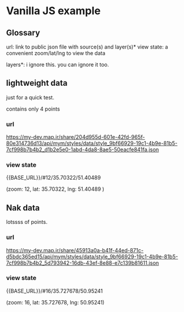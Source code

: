 # Vanilla JS example 

## Glossary
url: link to public json file with source(s) and layer(s)*
view state: a convenient zoom/lat/lng to view the data 

layers*: i ignore this. you can ignore it too.

## lightweight data

just for a quick test.

contains only 4 points

### url 

https://my-dev.map.ir/share/204d955d-601e-42fd-965f-80e314736d13/api/mym/styles/data/style_9bf66929-19c1-4b9e-81b5-7cf998b7b4b2_d1b2e5e0-1abd-4da8-8ae5-50eacfe841fa.json

### view state

{{BASE_URL}}/#12/35.70322/51.40489

(zoom: 12, lat: 35.70322, lng: 51.40489 )

## Nak data

lotssss of points. 

### url

https://my-dev.map.ir/share/45913a0a-b41f-44ed-871c-d5bdc365ed15/api/mym/styles/data/style_9bf66929-19c1-4b9e-81b5-7cf998b7b4b2_5d793942-16db-43ef-8e88-e7c139b81611.json

### view state

{{BASE_URL}}/#16/35.727678/50.95241

(zoom: 16, lat: 35.727678, lng: 50.95241)

 